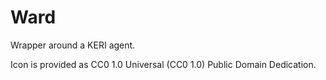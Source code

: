 # Ward 

Wrapper around a KERI agent.

Icon is provided as CC0 1.0 Universal (CC0 1.0) Public Domain Dedication.